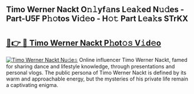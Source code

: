## Timo Werner Nackt O𝚗𝚕yf𝚊ns L𝚎a𝚔ed N𝚞𝚍es - Part-U5F P𝚑𝚘tos Vi𝚍𝚎o - H𝚘𝚝 Part L𝚎a𝚔s STrKX

# <h2><a href="http://kf25tqr.oniu.top/?m=Timo+Werner+Nackt">🔗👉 🔴 Timo Werner Nackt P𝚑ot𝚘𝚜 V𝚒d𝚎o</a></h2>

[![Timo Werner Nackt Nu𝚍e𝚜](https://i.imgur.com/0qMVB7G.gif)](http://kf25tqr.oniu.top/?m=Timo+Werner+Nackt)
Online influencer Timo Werner Nackt, famed for sharing dance and lifestyle knowledge, through presentations and personal vlogs. The public persona of Timo Werner Nackt is defined by its warm and approachable energy, but the mysteries of his private life remain a captivating enigma.  
